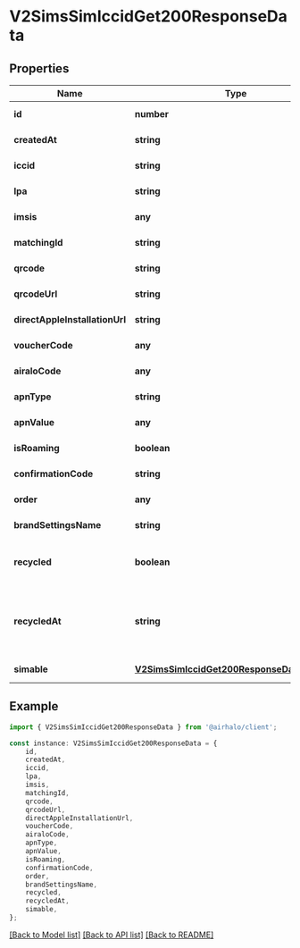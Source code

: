 # V2SimsSimIccidGet200ResponseData


## Properties

Name | Type | Description | Notes
------------ | ------------- | ------------- | -------------
**id** | **number** |  | [default to undefined]
**createdAt** | **string** |  | [default to undefined]
**iccid** | **string** |  | [default to undefined]
**lpa** | **string** |  | [default to undefined]
**imsis** | **any** |  | [default to undefined]
**matchingId** | **string** |  | [default to undefined]
**qrcode** | **string** |  | [default to undefined]
**qrcodeUrl** | **string** |  | [default to undefined]
**directAppleInstallationUrl** | **string** |  | [default to undefined]
**voucherCode** | **any** |  | [default to undefined]
**airaloCode** | **any** |  | [default to undefined]
**apnType** | **string** |  | [default to undefined]
**apnValue** | **any** |  | [default to undefined]
**isRoaming** | **boolean** |  | [default to undefined]
**confirmationCode** | **string** |  | [default to undefined]
**order** | **any** |  | [default to undefined]
**brandSettingsName** | **string** |  | [default to undefined]
**recycled** | **boolean** | true - if sim is recycled. - false - otherwise | [default to undefined]
**recycledAt** | **string** | Timestamp of when the sim was recycled in format Y-m-d H:i:s | [default to undefined]
**simable** | [**V2SimsSimIccidGet200ResponseDataSimable**](V2SimsSimIccidGet200ResponseDataSimable.md) |  | [default to undefined]

## Example

```typescript
import { V2SimsSimIccidGet200ResponseData } from '@airhalo/client';

const instance: V2SimsSimIccidGet200ResponseData = {
    id,
    createdAt,
    iccid,
    lpa,
    imsis,
    matchingId,
    qrcode,
    qrcodeUrl,
    directAppleInstallationUrl,
    voucherCode,
    airaloCode,
    apnType,
    apnValue,
    isRoaming,
    confirmationCode,
    order,
    brandSettingsName,
    recycled,
    recycledAt,
    simable,
};
```

[[Back to Model list]](../README.md#documentation-for-models) [[Back to API list]](../README.md#documentation-for-api-endpoints) [[Back to README]](../README.md)
